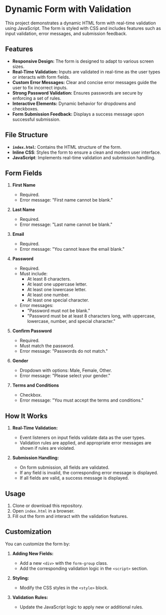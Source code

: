 # Dynamic Form with Validation

This project demonstrates a dynamic HTML form with real-time validation using JavaScript. The form is styled with CSS and includes features such as input validation, error messages, and submission feedback.

## Features

- **Responsive Design:** The form is designed to adapt to various screen sizes.
- **Real-Time Validation:** Inputs are validated in real-time as the user types or interacts with form fields.
- **Custom Error Messages:** Clear and concise error messages guide the user to fix incorrect inputs.
- **Strong Password Validation:** Ensures passwords are secure by enforcing a set of rules.
- **Interactive Elements:** Dynamic behavior for dropdowns and checkboxes.
- **Form Submission Feedback:** Displays a success message upon successful submission.

## File Structure

- **`index.html`**: Contains the HTML structure of the form.
- **Inline CSS**: Styles the form to ensure a clean and modern user interface.
- **JavaScript**: Implements real-time validation and submission handling.

## Form Fields

1. **First Name**
    - Required.
    - Error message: "First name cannot be blank."

2. **Last Name**
    - Required.
    - Error message: "Last name cannot be blank."

3. **Email**
    - Required.
    - Error message: "You cannot leave the email blank."

4. **Password**
    - Required.
    - Must include:
      - At least 8 characters.
      - At least one uppercase letter.
      - At least one lowercase letter.
      - At least one number.
      - At least one special character.
    - Error messages:
      - "Password must not be blank."
      - "Password must be at least 8 characters long, with uppercase, lowercase, number, and special character."

5. **Confirm Password**
    - Required.
    - Must match the password.
    - Error message: "Passwords do not match."

6. **Gender**
    - Dropdown with options: Male, Female, Other.
    - Error message: "Please select your gender."

7. **Terms and Conditions**
    - Checkbox.
    - Error message: "You must accept the terms and conditions."

## How It Works

1. **Real-Time Validation:**
    - Event listeners on input fields validate data as the user types.
    - Validation rules are applied, and appropriate error messages are shown if rules are violated.

2. **Submission Handling:**
    - On form submission, all fields are validated.
    - If any field is invalid, the corresponding error message is displayed.
    - If all fields are valid, a success message is displayed.

## Usage

1. Clone or download this repository.
2. Open `index.html` in a browser.
3. Fill out the form and interact with the validation features.

## Customization

You can customize the form by:

1. **Adding New Fields:**
    - Add a new `<div>` with the `form-group` class.
    - Add the corresponding validation logic in the `<script>` section.

2. **Styling:**
    - Modify the CSS styles in the `<style>` block.

3. **Validation Rules:**
    - Update the JavaScript logic to apply new or additional rules.


